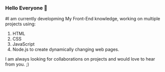 ### Hello Everyone 👋

#I am currently developming My Front-End knowledge, working on multiple projects using:
1. HTML
2. CSS
3. JavaScript
4. Node.js
to create dynamically changing web pages.

I am always looking for collaborations on projects and would love to hear from you. ;)

<!--
**amraladdin7/amraladdin7** is a ✨ _special_ ✨ repository because its `README.md` (this file) appears on your GitHub profile.

Here are some ideas to get you started:

- 🔭 I’m currently working on ...
- 🌱 I’m currently learning ...
- 👯 I’m looking to collaborate on ...
- 🤔 I’m looking for help with ...
- 💬 Ask me about ...
- 📫 How to reach me: ...
- 😄 Pronouns: ...
- ⚡ Fun fact: ...
-->
